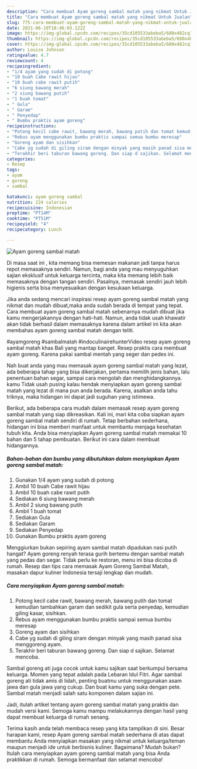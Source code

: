 ```yaml
---
description: "Cara membuat Ayam goreng sambal matah yang nikmat Untuk Jualan"
title: "Cara membuat Ayam goreng sambal matah yang nikmat Untuk Jualan"
slug: 775-cara-membuat-ayam-goreng-sambal-matah-yang-nikmat-untuk-jualan
date: 2021-06-10T18:46:03.122Z
image: https://img-global.cpcdn.com/recipes/35cd105533abeba5/680x482cq70/ayam-goreng-sambal-matah-foto-resep-utama.jpg
thumbnail: https://img-global.cpcdn.com/recipes/35cd105533abeba5/680x482cq70/ayam-goreng-sambal-matah-foto-resep-utama.jpg
cover: https://img-global.cpcdn.com/recipes/35cd105533abeba5/680x482cq70/ayam-goreng-sambal-matah-foto-resep-utama.jpg
author: Louise Johnson
ratingvalue: 4.7
reviewcount: 4
recipeingredient:
- "1/4 ayam yang sudah di potong"
- "10 buah Cabe rawit hijau"
- "10 buah cabe rawit putih"
- "6 siung bawang merah"
- "2 siung bawang putih"
- "1 buah tomat"
- " Gula"
- " Garam"
- " Penyedap"
- " Bumbu praktis ayam goreng"
recipeinstructions:
- "Potong kecil cabe rawit, bawang merah, bawang putih dan tomat kemudian tambahkan garam dan sedikit gula serta penyedap, kemudian giling kasar, sisihkan."
- "Rebus ayam menggunakan bumbu praktis sampai semua bumbu meresap"
- "Goreng ayam dan sisihkan"
- "Cabe yg sudah di giling siram dengan minyak yang masih panad sisa menggoreng ayam."
- "Terakhir beri taburan bawang goreng. Dan siap d sajikan. Selamat mencoba."
categories:
- Resep
tags:
- ayam
- goreng
- sambal

katakunci: ayam goreng sambal 
nutrition: 224 calories
recipecuisine: Indonesian
preptime: "PT14M"
cooktime: "PT51M"
recipeyield: "4"
recipecategory: Lunch

---
```



![Ayam goreng sambal matah](https://img-global.cpcdn.com/recipes/35cd105533abeba5/680x482cq70/ayam-goreng-sambal-matah-foto-resep-utama.jpg)

Di masa  saat ini , kita memang bisa memesan makanan jadi tanpa harus repot memasaknya sendiri. Namun, bagi anda yang mau menyuguhkan sajian eksklusif untuk keluarga tercinta, maka kita memang lebih baik memasaknya dengan tangan sendiri. Pasalnya, memasak sendiri jauh lebih higienis serta bisa menyesuaikan dengan kesukaan keluarga.

Jika anda sedang mencari inspirasi resep ayam goreng sambal matah yang nikmat dan mudah dibuat,maka anda sudah berada di tempat yang tepat. Cara membuat ayam goreng sambal matah  sebenarnya mudah dibuat jika kamu mengerjakannya dengan hati-hati. Namun, anda tidak usah khawatir akan tidak berhasil dalam memasaknya 
karena dalam artikel ini kita akan membahas ayam goreng sambal matah dengan teliti.  

#ayamgoreng #sambalmatah #indoculinairehunterVideo resep ayam goreng sambal matah khas Bali yang mantap banget. Resep praktis cara membuat ayam goreng. Karena pakai sambal mentah yang seger dan pedes ini.

Nah buat anda yang mau memasak ayam goreng sambal matah yang lezat, ada beberapa tahap yang bisa dikerjakan, pertama memilih jenis bahan, lalu penentuan bahan segar, sampai cara mengolah dan menghidangkannya. kamu Tidak usah pusing kalau hendak menyiapkan ayam goreng sambal matah yang lezat di mana pun anda berada. Karena, asalkan anda  tahu triknya, maka hidangan ini dapat jadi suguhan yang istimewa.

Berikut, ada beberapa cara mudah dalam memasak resep ayam goreng sambal matah yang siap dikreasikan. Kali ini, mari kita coba siapkan ayam goreng sambal matah sendiri di rumah. Tetap berbahan sederhana, hidangan ini bisa memberi manfaat untuk membantu menjaga kesehatan tubuh kita. Anda bisa menyiapkan Ayam goreng sambal matah memakai 10 bahan dan 5 tahap pembuatan. Berikut ini cara dalam membuat hidangannya.

<!--inarticleads1-->

##### Bahan-bahan dan bumbu yang dibutuhkan dalam menyiapkan Ayam goreng sambal matah:

1. Gunakan 1/4 ayam yang sudah di potong
1. Ambil 10 buah Cabe rawit hijau
1. Ambil 10 buah cabe rawit putih
1. Sediakan 6 siung bawang merah
1. Ambil 2 siung bawang putih
1. Ambil 1 buah tomat
1. Sediakan  Gula
1. Sediakan  Garam
1. Sediakan  Penyedap
1. Gunakan  Bumbu praktis ayam goreng


Menggiurkan bukan sepiring ayam sambal matah dipadukan nasi putih hangat? Ayam goreng renyah terasa gurih bertemu dengan sambal matah yang pedas dan segar. Tidak perlu ke restoran, menu ini bisa dicoba di rumah. Resep dan tips cara memasak Ayam Goreng Sambal Matah, masakan dapur kuliner Indonesia tersaji lengkap dan mudah. 

<!--inarticleads2-->

##### Cara menyiapkan Ayam goreng sambal matah:

1. Potong kecil cabe rawit, bawang merah, bawang putih dan tomat kemudian tambahkan garam dan sedikit gula serta penyedap, kemudian giling kasar, sisihkan.
1. Rebus ayam menggunakan bumbu praktis sampai semua bumbu meresap
1. Goreng ayam dan sisihkan
1. Cabe yg sudah di giling siram dengan minyak yang masih panad sisa menggoreng ayam.
1. Terakhir beri taburan bawang goreng. Dan siap d sajikan. Selamat mencoba.


Sambal goreng ati juga cocok untuk kamu sajikan saat berkumpul bersama keluarga. Momen yang tepat adalah pada Lebaran Idul Fitri. Agar sambal goreng ati tidak amis di lidah, penting buatmu untuk menggunakan asam jawa dan gula jawa yang cukup. Dan buat kamu yang suka dengan pete. Sambal matah menjadi salah satu komponen dalam sajian ini. 

Jadi, itulah artikel tentang  ayam goreng sambal matah  yang praktis dan mudah versi kami. Semoga kamu mampu melakukannya dengan hasil yang dapat membuat keluarga di rumah senang. 

Terima kasih anda telah membaca resep yang kita tampilkan di sini. Besar harapan kami, resep  Ayam goreng sambal matah sederhana di atas dapat membantu Anda menyiapkan masakan yang nikmat untuk keluarga/teman maupun menjadi ide untuk berbisnis kuliner. Bagaimana? Mudah bukan? Itulah cara menyiapkan ayam goreng sambal matah yang bisa Anda praktikkan di rumah. Semoga bermanfaat dan selamat mencoba!

